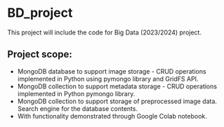 # BD_project
This project will include the code for Big Data (2023/2024) project.

## Project scope:
- MongoDB database to support image storage - CRUD operations implemented in Python using pymongo library and GridFS API.
- MongoDB collection to support metadata storage - CRUD operations implemented in Python pymongo library.
- MongoDB collection to support storage of preprocessed image data.
 Search engine for the database contents.
- With functionality demonstrated through Google Colab notebook.
